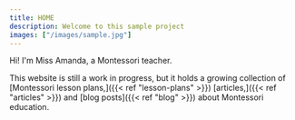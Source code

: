 ```yaml
---
title: HOME
description: Welcome to this sample project
images: ["/images/sample.jpg"]
---
```


Hi! I'm Miss Amanda, a Montessori teacher.

This website is still a work in progress, but it holds a growing collection of [Montessori lesson plans,]({{< ref "lesson-plans" >}}) [articles,]({{< ref "articles" >}}) and [blog posts]({{< ref "blog" >}}) about Montessori education.
